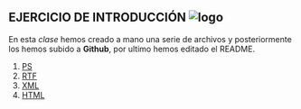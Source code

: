 ## EJERCICIO DE INTRODUCCIÓN       ![logo](http://www.nacion.com/static/LNCNacion/images/rss_black.svg)

En esta *clase* hemos creado a mano una serie de archivos y posteriormente los hemos subido a **Github**, por ultimo hemos editado el README.

1. [PS](https://github.com/mangel2500/Ejercicio-de-Introducci-n/blob/master/ejemplops.ps)
2. [RTF](https://github.com/mangel2500/Ejercicio-de-Introducci-n/blob/master/ejemplortf.rtf)
3. [XML](https://github.com/mangel2500/Ejercicio-de-Introducci-n/blob/master/ejemploxml.xml)
4. [HTML](https://github.com/mangel2500/Ejercicio-de-Introducci-n/blob/master/ejemplohtml.html)

